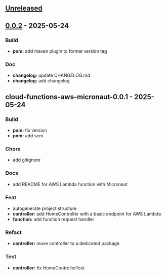 <a name="unreleased"></a>
## [Unreleased]


<a name="0.0.2"></a>
## [0.0.2] - 2025-05-24
### Build
- **pom:** add maven plugin to format version tag

### Doc
- **changelog:** update CHANGELOG.md
- **changelog:** add changelog


<a name="cloud-functions-aws-micronaut-0.0.1"></a>
## cloud-functions-aws-micronaut-0.0.1 - 2025-05-24
### Build
- **pom:** fix version
- **pom:** add scm

### Chore
- add gitignore

### Docs
- add README for AWS Lambda function with Micronaut

### Feat
- autogenerate project structure
- **controller:** add HomeController with a basic endpoint for AWS Lambda
- **function:** add function request handler

### Refact
- **controller:** move controller to a dedicated package

### Test
- **controller:** fix HomeControllerTest


[Unreleased]: https://github.com/tail-f-dev/cloud-functions-aws-micronaut/compare/0.0.2...HEAD
[0.0.2]: https://github.com/tail-f-dev/cloud-functions-aws-micronaut/compare/cloud-functions-aws-micronaut-0.0.1...0.0.2
